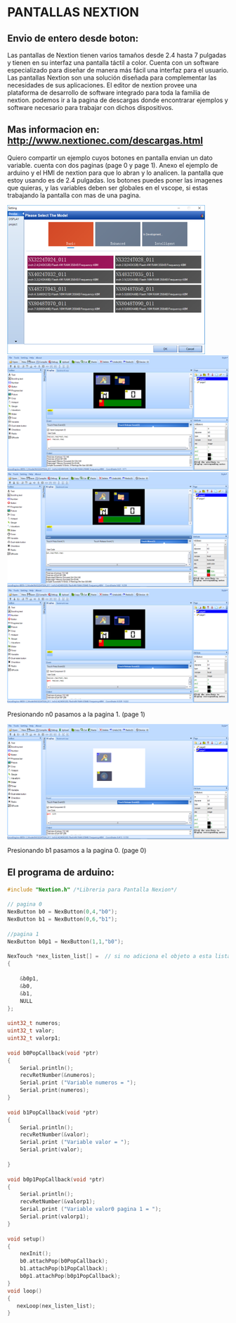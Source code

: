# PANTALLAS NEXTION

## Envio de entero desde boton:
Las pantallas de Nextion tienen varios tamaños desde 2.4 hasta 7 pulgadas y tienen en su interfaz una pantalla táctil a color.
Cuenta con un software especializado para diseñar de manera más fácil una interfaz  para el usuario.
Las pantallas Nextion son una solución diseñada para complementar las necesidades de sus aplicaciones.
El editor de nextion provee una plataforma de desarrollo de software integrado para toda la familia de nextion.
podemos ir a la pagina de descargas donde encontrarar ejemplos y software necesario para trabajar con dichos dispositivos. 
## Mas informacion en: http://www.nextionec.com/descargas.html

Quiero compartir un ejemplo cuyos botones en pantalla envian un dato variable. cuenta con dos paginas (page 0 y page 1). Anexo el ejemplo de arduino y el HMI de nextion para que lo abran y lo analicen. la pantalla que estoy usando es de 2.4 pulgadas.
los botones puedes poner las imagenes que quieras, y las variables deben ser globales en el vscope, si estas trabajando la pantalla con mas de una pagina.

![Pantalla nextion](https://github.com/uagaviria/Pantallas-Nextion/blob/master/Imagenes/inicio.png) 
![Pagina 0](https://github.com/uagaviria/Pantallas-Nextion/blob/master/Imagenes/prog1.png) 
![Pagina 0](https://github.com/uagaviria/Pantallas-Nextion/blob/master/Imagenes/prog2.png)
![Pagina 0](https://github.com/uagaviria/Pantallas-Nextion/blob/master/Imagenes/prog3.png)

Presionando n0 pasamos a la pagina 1. (page 1)

![Pagina 1](https://github.com/uagaviria/Pantallas-Nextion/blob/master/Imagenes/prog4.png)

Presionando b1 pasamos a la pagina 0. (page 0)



## El programa de arduino:

```cpp
#include "Nextion.h" /*Libreria para Pantalla Nexion*/

// pagina 0
NexButton b0 = NexButton(0,4,"b0");
NexButton b1 = NexButton(0,6,"b1");

//pagina 1
NexButton b0p1 = NexButton(1,1,"b0");

NexTouch *nex_listen_list[] =  // si no adiciona el objeto a esta lista no recibe datos el arduino.
{

    &b0p1,
    &b0,
    &b1,
    NULL
};

uint32_t numeros;
uint32_t valor;
uint32_t valorp1;

void b0PopCallback(void *ptr)
{ 
    Serial.println();
    recvRetNumber(&numeros);
    Serial.print ("Variable numeros = ");
    Serial.print(numeros);
}
   
void b1PopCallback(void *ptr)
{ 
    Serial.println();
    recvRetNumber(&valor);
    Serial.print ("Variable valor = ");
    Serial.print(valor);

}

void b0p1PopCallback(void *ptr)
{ 
    Serial.println();
    recvRetNumber(&valorp1);
    Serial.print ("Variable valor0 pagina 1 = ");
    Serial.print(valorp1);
}

void setup()
{
    nexInit();
    b0.attachPop(b0PopCallback);
    b1.attachPop(b1PopCallback);
    b0p1.attachPop(b0p1PopCallback);
}
void loop()
{
   nexLoop(nex_listen_list);
}       

```


